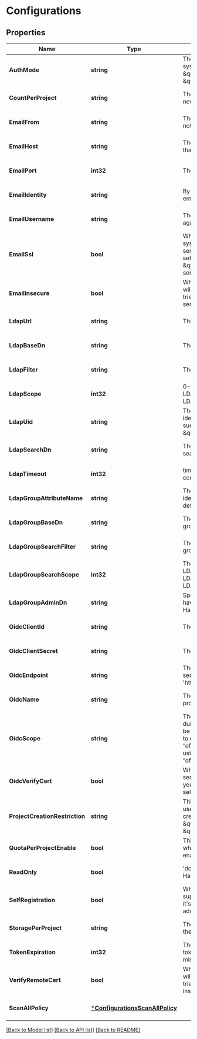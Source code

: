# Configurations

## Properties
Name | Type | Description | Notes
------------ | ------------- | ------------- | -------------
**AuthMode** | **string** | The auth mode of current system, such as \&quot;db_auth\&quot;, \&quot;ldap_auth\&quot; | [optional] [default to null]
**CountPerProject** | **string** | The default count quota for the new created projects. | [optional] [default to null]
**EmailFrom** | **string** | The sender name for Email notification. | [optional] [default to null]
**EmailHost** | **string** | The hostname of SMTP server that sends Email notification. | [optional] [default to null]
**EmailPort** | **int32** | The port of SMTP server. | [optional] [default to null]
**EmailIdentity** | **string** | By default it&#39;s empty so the email_username is picked. | [optional] [default to null]
**EmailUsername** | **string** | The username for authenticate against SMTP server. | [optional] [default to null]
**EmailSsl** | **bool** | When it&#39;s set to true the system will access Email server via TLS by default.  If it&#39;s set to false, it still will handle \&quot;STARTTLS\&quot; from server side. | [optional] [default to null]
**EmailInsecure** | **bool** | Whether or not the certificate will be verified when Harbor tries to access the email server. | [optional] [default to null]
**LdapUrl** | **string** | The URL of LDAP server. | [optional] [default to null]
**LdapBaseDn** | **string** | The Base DN for LDAP binding. | [optional] [default to null]
**LdapFilter** | **string** | The filter for LDAP binding. | [optional] [default to null]
**LdapScope** | **int32** | 0-LDAP_SCOPE_BASE, 1-LDAP_SCOPE_ONELEVEL, 2-LDAP_SCOPE_SUBTREE | [optional] [default to null]
**LdapUid** | **string** | The attribute which is used as identity for the LDAP binding, such as \&quot;CN\&quot; or \&quot;SAMAccountname\&quot; | [optional] [default to null]
**LdapSearchDn** | **string** | The DN of the user to do the search. | [optional] [default to null]
**LdapTimeout** | **int32** | timeout in seconds for connection to LDAP server. | [optional] [default to null]
**LdapGroupAttributeName** | **string** | The attribute which is used as identity of the LDAP group, default is cn. | [optional] [default to null]
**LdapGroupBaseDn** | **string** | The base DN to search LDAP group. | [optional] [default to null]
**LdapGroupSearchFilter** | **string** | The filter to search the ldap group. | [optional] [default to null]
**LdapGroupSearchScope** | **int32** | The scope to search ldap. &#39;0-LDAP_SCOPE_BASE, 1-LDAP_SCOPE_ONELEVEL, 2-LDAP_SCOPE_SUBTREE&#39; | [optional] [default to null]
**LdapGroupAdminDn** | **string** | Specify the ldap group which have the same privilege with Harbor admin. | [optional] [default to null]
**OidcClientId** | **string** | The client id of the OIDC. | [optional] [default to null]
**OidcClientSecret** | **string** | The client secret of the OIDC. | [optional] [default to null]
**OidcEndpoint** | **string** | The URL of an OIDC-complaint server, must start with &#39;https://&#39;. | [optional] [default to null]
**OidcName** | **string** | The name of the OIDC provider. | [optional] [default to null]
**OidcScope** | **string** | The scope sent to OIDC server during authentication, should be separated by comma. It has to contain “openid”, and “offline_access”. If you are using google, please remove “offline_access” from this field. | [optional] [default to null]
**OidcVerifyCert** | **bool** | Whether verify your OIDC server certificate, disable it if your OIDC server is hosted via self-hosted certificate. | [optional] [default to null]
**ProjectCreationRestriction** | **string** | This attribute restricts what users have the permission to create project.  It can be \&quot;everyone\&quot; or \&quot;adminonly\&quot;. | [optional] [default to null]
**QuotaPerProjectEnable** | **bool** | This attribute indicates whether quota per project enabled in harbor | [optional] [default to null]
**ReadOnly** | **bool** | &#39;docker push&#39; is prohibited by Harbor if you set it to true.    | [optional] [default to null]
**SelfRegistration** | **bool** | Whether the Harbor instance supports self-registration.  If it&#39;s set to false, admin need to add user to the instance. | [optional] [default to null]
**StoragePerProject** | **string** | The default storage quota for the new created projects. | [optional] [default to null]
**TokenExpiration** | **int32** | The expiration time of the token for internal Registry, in minutes. | [optional] [default to null]
**VerifyRemoteCert** | **bool** | Whether or not the certificate will be verified when Harbor tries to access a remote Harbor instance for replication. | [optional] [default to null]
**ScanAllPolicy** | [***ConfigurationsScanAllPolicy**](Configurations_scan_all_policy.md) |  | [optional] [default to null]

[[Back to Model list]](../README.md#documentation-for-models) [[Back to API list]](../README.md#documentation-for-api-endpoints) [[Back to README]](../README.md)



